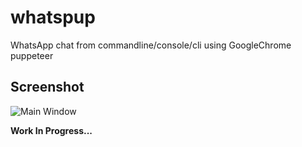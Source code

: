 # whatspup
WhatsApp chat from commandline/console/cli using GoogleChrome puppeteer

## Screenshot ##

![Main Window](https://raw.githubusercontent.com/sarfraznawaz2005/whatspup/master/screenshot.jpg)

**Work In Progress...**
